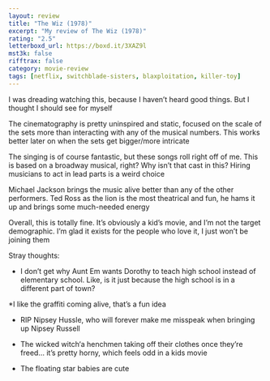 ```yaml
---
layout: review
title: "The Wiz (1978)"
excerpt: "My review of The Wiz (1978)"
rating: "2.5"
letterboxd_url: https://boxd.it/3XAZ9l
mst3k: false
rifftrax: false
category: movie-review
tags: [netflix, switchblade-sisters, blaxploitation, killer-toy]
---
```


I was dreading watching this, because I haven’t heard good things. But I thought I should see for myself

The cinematography is pretty uninspired and static, focused on the scale of the sets more than interacting with any of the musical numbers. This works better later on when the sets get bigger/more intricate

The singing is of course fantastic, but these songs roll right off of me. This is based on a broadway musical, right? Why isn’t that cast in this? Hiring musicians to act in lead parts is a weird choice

Michael Jackson brings the music alive better than any of the other performers. Ted Ross as the lion is the most theatrical and fun, he hams it up and brings some much-needed energy

Overall, this is totally fine. It’s obviously a kid’s movie, and I’m not the target demographic. I’m glad it exists for the people who love it, I just won’t be joining them

Stray thoughts:

- I don’t get why Aunt Em wants Dorothy to teach high school instead of elementary school. Like, is it just because the high school is in a different part of town?

\*I like the graffiti coming alive, that’s a fun idea

- RIP Nipsey Hussle, who will forever make me misspeak when bringing up Nipsey Russell

- The wicked witch‘a henchmen taking off their clothes once they’re freed… it’s pretty horny, which feels odd in a kids movie

- The floating star babies are cute
